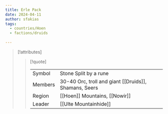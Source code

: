 ```yaml
---
title: Erle Pack
date: 2024-04-11
author: sfakias
tags:
  - countries/Hoen
  - factions/druids
 
---
```

> [!attributes]
> 
> > [!quote]
> >
> > | | |
> > | --- | --- |
> > | Symbol | Stone Split by a rune |
> > | Members | 30-40 Orc, troll and giant [[Druids]], Shamans, Seers |
> > | Region | [[Hoen]] Mountains, [[Nowir]] |
> > | Leader | [[Ulte Mountainhide]] |